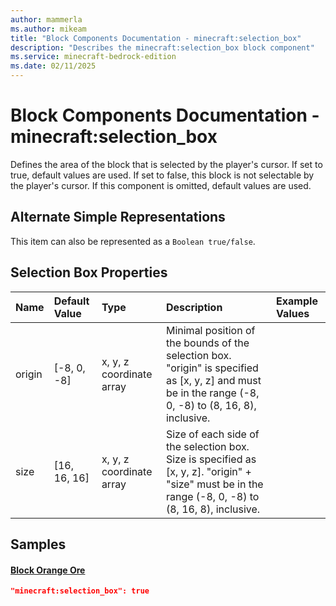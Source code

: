 ```yaml
---
author: mammerla
ms.author: mikeam
title: "Block Components Documentation - minecraft:selection_box"
description: "Describes the minecraft:selection_box block component"
ms.service: minecraft-bedrock-edition
ms.date: 02/11/2025 
---
```


# Block Components Documentation - minecraft:selection_box

Defines the area of the block that is selected by the player's cursor. If set to true, default values are used. If set to false, this block is not selectable by the player's cursor. If this component is omitted, default values are used.

## Alternate Simple Representations

This item can also be represented as a `Boolean true/false`.


## Selection Box Properties

|Name       |Default Value |Type |Description |Example Values |
|:----------|:-------------|:----|:-----------|:------------- |
| origin | [-8, 0, -8] | x, y, z coordinate array | Minimal position of the bounds of the selection box. "origin" is specified as [x, y, z] and must be in the range (-8, 0, -8) to (8, 16, 8), inclusive. |  | 
| size | [16, 16, 16] | x, y, z coordinate array | Size of each side of the selection box. Size is specified as [x, y, z]. "origin" + "size" must be in the range (-8, 0, -8) to (8, 16, 8), inclusive. |  | 

## Samples

#### [Block Orange Ore](https://github.com/microsoft/minecraft-samples/tree/main/custom_features/basic_orange_ore/behavior_packs/basic_orange_ore/blocks/orange_ore.block.json)


```json
"minecraft:selection_box": true
```
